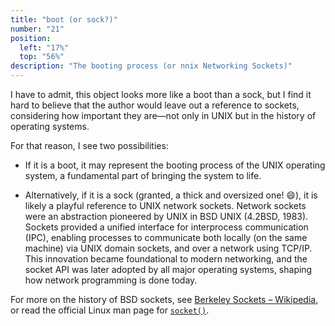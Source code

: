 ```yaml
---
title: "boot (or sock?)"
number: "21"
position:
  left: "17%"
  top: "56%"
description: "The booting process (or nnix Networking Sockets)"
---
```


I have to admit, this object looks more like a boot than a sock, but I find it
hard to believe that the author would leave out a reference to sockets,
considering how important they are—not only in UNIX but in the history of
operating systems.  

For that reason, I see two possibilities:


- If it is a boot, it may represent the booting process of the UNIX operating
system, a fundamental part of bringing the system to life.

- Alternatively, if it is a sock (granted, a thick and oversized one! 😄), it
is likely a playful reference to UNIX network sockets.  Network sockets were an
abstraction pioneered by UNIX in BSD UNIX (4.2BSD, 1983).  Sockets provided a
unified interface for interprocess communication (IPC), enabling processes to
communicate both locally (on the same machine) via UNIX domain sockets, and
over a network using TCP/IP.  This innovation became foundational to modern
networking, and the socket API was later adopted by all major operating
systems, shaping how network programming is done today.

For more on the history of BSD sockets, see [Berkeley Sockets –
Wikipedia](https://en.wikipedia.org/wiki/Berkeley_sockets), or read the
official Linux man page for
[`socket()`](https://man7.org/linux/man-pages/man2/socket.2.html).


